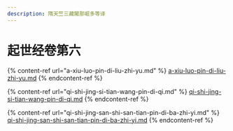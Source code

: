 ```yaml
---
description: 隋天竺三藏闍那崛多等译
---
```


# 起世经卷第六

{% content-ref url="a-xiu-luo-pin-di-liu-zhi-yu.md" %}
[a-xiu-luo-pin-di-liu-zhi-yu.md](a-xiu-luo-pin-di-liu-zhi-yu.md)
{% endcontent-ref %}

{% content-ref url="qi-shi-jing-si-tian-wang-pin-di-qi.md" %}
[qi-shi-jing-si-tian-wang-pin-di-qi.md](qi-shi-jing-si-tian-wang-pin-di-qi.md)
{% endcontent-ref %}

{% content-ref url="qi-shi-jing-san-shi-san-tian-pin-di-ba-zhi-yi.md" %}
[qi-shi-jing-san-shi-san-tian-pin-di-ba-zhi-yi.md](qi-shi-jing-san-shi-san-tian-pin-di-ba-zhi-yi.md)
{% endcontent-ref %}

